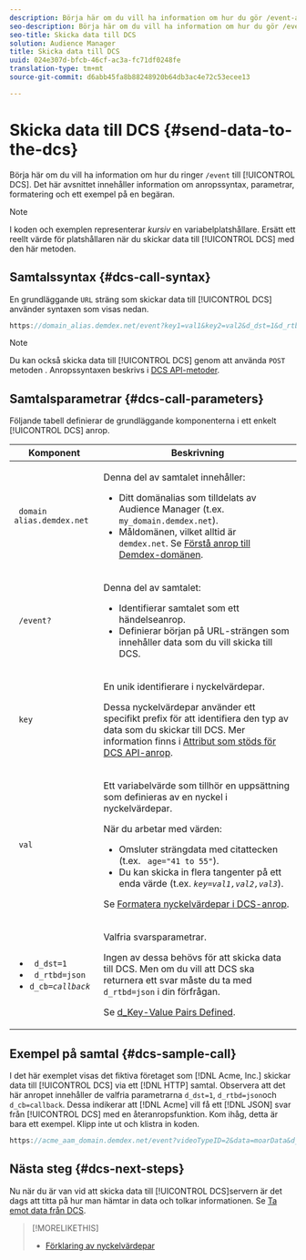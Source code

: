 ```yaml
---
description: Börja här om du vill ha information om hur du gör /event-anrop till DCS. Det här avsnittet innehåller information om anropssyntax, parametrar, formatering och ett exempel på en begäran.
seo-description: Börja här om du vill ha information om hur du gör /event-anrop till DCS. Det här avsnittet innehåller information om anropssyntax, parametrar, formatering och ett exempel på en begäran.
seo-title: Skicka data till DCS
solution: Audience Manager
title: Skicka data till DCS
uuid: 024e307d-bfcb-46cf-ac3a-fc71df0248fe
translation-type: tm+mt
source-git-commit: d6abb45fa8b88248920b64db3ac4e72c53ecee13

---
```



# Skicka data till DCS {#send-data-to-the-dcs}

Börja här om du vill ha information om hur du ringer `/event` till [!UICONTROL DCS]. Det här avsnittet innehåller information om anropssyntax, parametrar, formatering och ett exempel på en begäran.

>[!NOTE]
>
>I koden och exemplen representerar *kursiv* en variabelplatshållare. Ersätt ett reellt värde för platshållaren när du skickar data till [!UICONTROL DCS] med den här metoden.

## Samtalssyntax {#dcs-call-syntax}

En grundläggande `URL` sträng som skickar data till [!UICONTROL DCS] använder syntaxen som visas nedan.

```js
https://domain_alias.demdex.net/event?key1=val1&key2=val2&d_dst=1&d_rtbd=json&d_cb=callback
```

>[!NOTE]
>
>Du kan också skicka data till [!UICONTROL DCS] genom att använda `POST` metoden . Anropssyntaxen beskrivs i [DCS API-metoder](../../../api/dcs-intro/dcs-api-reference/dcs-api-methods.md).

## Samtalsparametrar {#dcs-call-parameters}

Följande tabell definierar de grundläggande komponenterna i ett enkelt [!UICONTROL DCS] anrop.

<table id="table_5F6A5B324EB848168543386516FBF384"> 
 <thead> 
  <tr> 
   <th colname="col1" class="entry"> Komponent </th> 
   <th colname="col2" class="entry"> Beskrivning </th> 
  </tr> 
 </thead>
 <tbody> 
  <tr> 
   <td colname="col1"> <p> <code> domain alias.demdex.net</code> </p> </td> 
   <td colname="col2"> <p>Denna del av samtalet innehåller: </p> <p> 
     <ul id="ul_3EDA9C7BA6794D06BCB07A75A9BD2372"> 
      <li id="li_74624CA78D6F4536A8164AE1FA1DECB9">Ditt domänalias som tilldelats av <span class="keyword"> Audience Manager</span> (t.ex. <code> my_domain.demdex.net</code>). </li> 
      <li id="li_08ABE91CA247403AA480B3FB4BEF83BA">Måldomänen, vilket alltid är <code> demdex.net</code>. Se <a href="../../../reference/demdex-calls.md"> Förstå anrop till Demdex-domänen</a>. </li> 
     </ul> </p> </td> 
  </tr> 
  <tr> 
   <td colname="col1"> <p> <code> /event?</code> </p> </td> 
   <td colname="col2"> <p>Denna del av samtalet: </p> <p> 
     <ul id="ul_6332444A305A4F12A7CBE471CA508516"> 
      <li id="li_1C5C111B2B0E4621B3FC0C20D6516041">Identifierar samtalet som ett händelseanrop. </li> 
      <li id="li_DBCE9B1C70604A629ECD7AC0A9052198">Definierar början på URL-strängen som innehåller data som du vill skicka till <span class="wintitle"> DCS</span>. </li> 
     </ul> </p> </td> 
  </tr> 
  <tr> 
   <td colname="col1"> <p> <code> key</code> </p> </td> 
   <td colname="col2"> <p>En unik identifierare i nyckelvärdepar. </p> <p>Dessa nyckelvärdepar använder ett specifikt prefix för att identifiera den typ av data som du skickar till <span class="wintitle"> DCS</span>. Mer information finns i <a href="../../../api/dcs-intro/dcs-api-reference/dcs-keys.md"> Attribut som stöds för DCS API-anrop</a>. </p> </td> 
  </tr> 
  <tr> 
   <td colname="col1"> <p> <code> val</code> </p> </td> 
   <td colname="col2"> <p>Ett variabelvärde som tillhör en uppsättning som definieras av en nyckel i nyckelvärdepar. </p> <p>När du arbetar med värden: </p> <p> 
     <ul id="ul_624DC78759F74AD8920220058E54E083"> 
      <li id="li_091E5B4820EC4A93B775433E428E74AB">Omsluter strängdata med citattecken (t.ex. <code> age="41 to 55"</code>). </li> 
      <li id="li_C558E3BA6EE34413BBBB962D4CD0D10E">Du kan skicka in flera tangenter på ett enda värde (t.ex. <i><code>key</i>=<i>val1,val2,val3</i></code></i>). </li> 
     </ul> </p> <p>Se <a href="../../../api/dcs-intro/dcs-api-reference/dcs-key-format.md"> Formatera nyckelvärdepar i DCS-anrop</a>. </p> </td>
  </tr> 
  <tr> 
   <td colname="col1"> <p> 
     <ul id="ul_36E2C1A0538D4D2C94DFC1335720A524"> 
      <li id="li_8902EED431CE4F0189A94868FA52DB1F"> <code> d_dst=1</code> </li> 
      <li id="li_4B6B29499D444E31808DE0A9AA0442D0"> <code> d_rtbd=json</code> </li> 
      <li id="li_3430CD0438604B83BE6437E6EC480816"> <code>d_cb=<i>callback</i></code> </li>
     </ul> </p> </td> 
   <td colname="col2"> <p>Valfria svarsparametrar. </p> <p> Ingen av dessa behövs för att skicka data till <span class="wintitle"> DCS</span>. Men om du vill att <span class="wintitle"> DCS</span> ska returnera ett svar måste du ta med <code> d_rtbd=json</code> i din förfrågan. </p> <p>Se <a href="../../../api/dcs-intro/dcs-api-reference/dcs-keys.md#d-attributes"> d_Key-Value Pairs Defined</a>. </p> </td> 
  </tr>
 </tbody>
</table>

## Exempel på samtal {#dcs-sample-call}

I det här exemplet visas det fiktiva företaget som [!DNL Acme, Inc.] skickar data till [!UICONTROL DCS] via ett [!DNL HTTP] samtal. Observera att det här anropet innehåller de valfria parametrarna `d_dst=1`, `d_rtbd=json`och `d_cb=callback`. Dessa indikerar att [!DNL Acme] vill få ett [!DNL JSON] svar från [!UICONTROL DCS] med en återanropsfunktion. Kom ihåg, detta är bara ett exempel. Klipp inte ut och klistra in koden.

```js
https://acme_aam_domain.demdex.net/event?videoTypeID=2&data=moarData&d_dst=1&d_rtbd=json&d_cb=acme_callback
```

## Nästa steg {#dcs-next-steps}

Nu när du är van vid att skicka data till [!UICONTROL DCS]servern är det dags att titta på hur man hämtar in data och tolkar informationen. Se [Ta emot data från DCS](../../../api/dcs-intro/dcs-event-calls/dcs-url-receive.md).

>[!MORELIKETHIS]
>
>* [Förklaring av nyckelvärdepar](../../../reference/key-value-pairs-explained.md)

